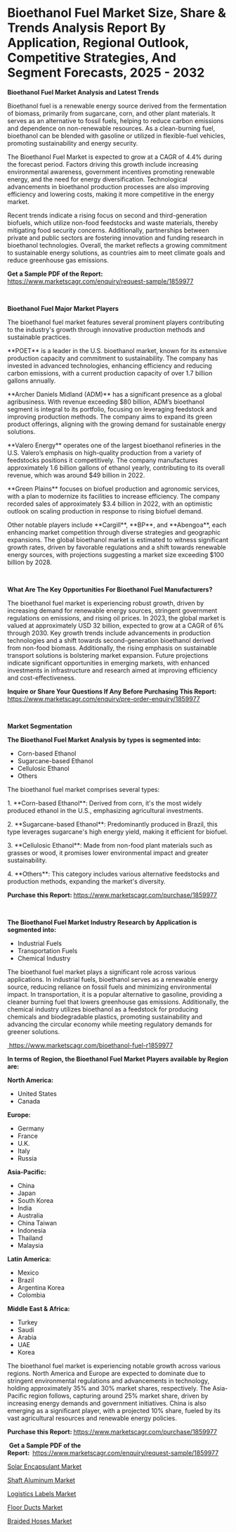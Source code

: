 <p><h1>Bioethanol Fuel Market Size, Share & Trends Analysis Report By Application, Regional Outlook, Competitive Strategies, And Segment Forecasts, 2025 - 2032</h1></p><p><strong>Bioethanol Fuel Market Analysis and Latest Trends</strong></p>
<p><p>Bioethanol fuel is a renewable energy source derived from the fermentation of biomass, primarily from sugarcane, corn, and other plant materials. It serves as an alternative to fossil fuels, helping to reduce carbon emissions and dependence on non-renewable resources. As a clean-burning fuel, bioethanol can be blended with gasoline or utilized in flexible-fuel vehicles, promoting sustainability and energy security.</p><p>The Bioethanol Fuel Market is expected to grow at a CAGR of 4.4% during the forecast period. Factors driving this growth include increasing environmental awareness, government incentives promoting renewable energy, and the need for energy diversification. Technological advancements in bioethanol production processes are also improving efficiency and lowering costs, making it more competitive in the energy market.</p><p>Recent trends indicate a rising focus on second and third-generation biofuels, which utilize non-food feedstocks and waste materials, thereby mitigating food security concerns. Additionally, partnerships between private and public sectors are fostering innovation and funding research in bioethanol technologies. Overall, the market reflects a growing commitment to sustainable energy solutions, as countries aim to meet climate goals and reduce greenhouse gas emissions.</p></p>
<p><strong>Get a Sample PDF of the Report:&nbsp;</strong> <a href="https://www.marketscagr.com/enquiry/request-sample/1859977?utm_campaign=1166&utm_medium=2&utm_source=Github&utm_content=ia&utm_term=30012025&utm_id=bioethanol-fuel">https://www.marketscagr.com/enquiry/request-sample/1859977</a></p>
<p>&nbsp;</p>
<p><strong>Bioethanol Fuel Major Market Players</strong></p>
<p><p>The bioethanol fuel market features several prominent players contributing to the industry's growth through innovative production methods and sustainable practices. </p><p>**POET** is a leader in the U.S. bioethanol market, known for its extensive production capacity and commitment to sustainability. The company has invested in advanced technologies, enhancing efficiency and reducing carbon emissions, with a current production capacity of over 1.7 billion gallons annually. </p><p>**Archer Daniels Midland (ADM)** has a significant presence as a global agribusiness. With revenue exceeding $80 billion, ADM’s bioethanol segment is integral to its portfolio, focusing on leveraging feedstock and improving production methods. The company aims to expand its green product offerings, aligning with the growing demand for sustainable energy solutions.</p><p>**Valero Energy** operates one of the largest bioethanol refineries in the U.S. Valero’s emphasis on high-quality production from a variety of feedstocks positions it competitively. The company manufactures approximately 1.6 billion gallons of ethanol yearly, contributing to its overall revenue, which was around $49 billion in 2022.</p><p>**Green Plains** focuses on biofuel production and agronomic services, with a plan to modernize its facilities to increase efficiency. The company recorded sales of approximately $3.4 billion in 2022, with an optimistic outlook on scaling production in response to rising biofuel demand.</p><p>Other notable players include **Cargill**, **BP**, and **Abengoa**, each enhancing market competition through diverse strategies and geographic expansions. The global bioethanol market is estimated to witness significant growth rates, driven by favorable regulations and a shift towards renewable energy sources, with projections suggesting a market size exceeding $100 billion by 2028.</p></p>
<p>&nbsp;</p>
<p><strong>What Are The Key Opportunities For Bioethanol Fuel Manufacturers?</strong></p>
<p><p>The bioethanol fuel market is experiencing robust growth, driven by increasing demand for renewable energy sources, stringent government regulations on emissions, and rising oil prices. In 2023, the global market is valued at approximately USD 32 billion, expected to grow at a CAGR of 6% through 2030. Key growth trends include advancements in production technologies and a shift towards second-generation bioethanol derived from non-food biomass. Additionally, the rising emphasis on sustainable transport solutions is bolstering market expansion. Future projections indicate significant opportunities in emerging markets, with enhanced investments in infrastructure and research aimed at improving efficiency and cost-effectiveness.</p></p>
<p><strong>Inquire or Share Your Questions If Any Before Purchasing This Report:</strong> <a href="https://www.marketscagr.com/enquiry/pre-order-enquiry/1859977?utm_campaign=1166&utm_medium=2&utm_source=Github&utm_content=ia&utm_term=30012025&utm_id=bioethanol-fuel">https://www.marketscagr.com/enquiry/pre-order-enquiry/1859977</a></p>
<p>&nbsp;</p>
<p><strong>Market Segmentation</strong></p>
<p><strong>The Bioethanol Fuel Market Analysis by types is segmented into:</strong></p>
<p><ul><li>Corn-based Ethanol</li><li>Sugarcane-based Ethanol</li><li>Cellulosic Ethanol</li><li>Others</li></ul></p>
<p><p>The bioethanol fuel market comprises several types: </p><p>1. **Corn-based Ethanol**: Derived from corn, it's the most widely produced ethanol in the U.S., emphasizing agricultural investments.</p><p>2. **Sugarcane-based Ethanol**: Predominantly produced in Brazil, this type leverages sugarcane's high energy yield, making it efficient for biofuel.</p><p>3. **Cellulosic Ethanol**: Made from non-food plant materials such as grasses or wood, it promises lower environmental impact and greater sustainability.</p><p>4. **Others**: This category includes various alternative feedstocks and production methods, expanding the market's diversity.</p></p>
<p><strong>Purchase this Report:&nbsp;</strong><a href="https://www.marketscagr.com/purchase/1859977?utm_campaign=1166&utm_medium=2&utm_source=Github&utm_content=ia&utm_term=30012025&utm_id=bioethanol-fuel">https://www.marketscagr.com/purchase/1859977</a></p>
<p>&nbsp;</p>
<p><strong>The Bioethanol Fuel Market Industry Research by Application is segmented into:</strong></p>
<p><ul><li>Industrial Fuels</li><li>Transportation Fuels</li><li>Chemical Industry</li></ul></p>
<p><p>The bioethanol fuel market plays a significant role across various applications. In industrial fuels, bioethanol serves as a renewable energy source, reducing reliance on fossil fuels and minimizing environmental impact. In transportation, it is a popular alternative to gasoline, providing a cleaner burning fuel that lowers greenhouse gas emissions. Additionally, the chemical industry utilizes bioethanol as a feedstock for producing chemicals and biodegradable plastics, promoting sustainability and advancing the circular economy while meeting regulatory demands for greener solutions.</p></p>
<p><a href="https://www.marketscagr.com/bioethanol-fuel-r1859977?utm_campaign=1166&utm_medium=2&utm_source=Github&utm_content=ia&utm_term=30012025&utm_id=bioethanol-fuel">&nbsp;https://www.marketscagr.com/bioethanol-fuel-r1859977</a></p>
<p><strong>In terms of Region, the Bioethanol Fuel Market Players available by Region are:</strong></p>
<p>
    <p> <strong> North America: </strong>
        <ul>
            <li>United States</li>
            <li>Canada</li>
        </ul>
        </p> 
    <p> <strong> Europe: </strong>
        <ul>
            <li>Germany</li>
            <li>France</li>
            <li>U.K.</li>
            <li>Italy</li>
            <li>Russia</li>
        </ul>
        </p> 
    <p> <strong> Asia-Pacific: </strong>
        <ul>
            <li>China</li>
            <li>Japan</li>
            <li>South Korea</li>
            <li>India</li>
            <li>Australia</li>
            <li>China Taiwan</li>
            <li>Indonesia</li>
            <li>Thailand</li>
            <li>Malaysia</li>
        </ul>
        </p> 
    <p> <strong> Latin America: </strong>
        <ul>
            <li>Mexico</li>
            <li>Brazil</li>
            <li>Argentina Korea</li>
            <li>Colombia</li>
        </ul>
        </p> 
    <p> <strong> Middle East & Africa: </strong>
        <ul>
            <li>Turkey</li>
            <li>Saudi</li>
            <li>Arabia</li>
            <li>UAE</li>
            <li>Korea</li>
        </ul>
    </p>
    </p>
<p><p>The bioethanol fuel market is experiencing notable growth across various regions. North America and Europe are expected to dominate due to stringent environmental regulations and advancements in technology, holding approximately 35% and 30% market shares, respectively. The Asia-Pacific region follows, capturing around 25% market share, driven by increasing energy demands and government initiatives. China is also emerging as a significant player, with a projected 10% share, fueled by its vast agricultural resources and renewable energy policies.</p></p>
<p><strong>Purchase this Report: </strong><a href="https://www.marketscagr.com/purchase/1859977?utm_campaign=1166&utm_medium=2&utm_source=Github&utm_content=ia&utm_term=30012025&utm_id=bioethanol-fuel">https://www.marketscagr.com/purchase/1859977</a></p>
<p>&nbsp;<strong>Get a Sample PDF of the Report:&nbsp;&nbsp;</strong><a href="https://www.marketscagr.com/enquiry/request-sample/1859977?utm_campaign=1166&utm_medium=2&utm_source=Github&utm_content=ia&utm_term=30012025&utm_id=bioethanol-fuel">https://www.marketscagr.com/enquiry/request-sample/1859977</a></p>
<p><strong></strong></p>
<p><p><a href="https://github.com/hartsockdonnette82/Market-Research-Report-List-1/blob/main/solar-encapsulant-market.md?utm_campaign=1166&utm_medium=2&utm_source=Github&utm_content=ia&utm_term=30012025&utm_id=bioethanol-fuel">Solar Encapsulant Market</a></p><p><a href="https://github.com/jawelling7979/Market-Research-Report-List-1/blob/main/shaft-aluminum-market.md?utm_campaign=1166&utm_medium=2&utm_source=Github&utm_content=ia&utm_term=30012025&utm_id=bioethanol-fuel">Shaft Aluminum Market</a></p><p><a href="https://github.com/akaalahk/Market-Research-Report-List-1/blob/main/logistics-labels-market.md?utm_campaign=1166&utm_medium=2&utm_source=Github&utm_content=ia&utm_term=30012025&utm_id=bioethanol-fuel">Logistics Labels Market</a></p><p><a href="https://github.com/biomochaben4/Market-Research-Report-List-1/blob/main/floor-ducts-market.md?utm_campaign=1166&utm_medium=2&utm_source=Github&utm_content=ia&utm_term=30012025&utm_id=bioethanol-fuel">Floor Ducts Market</a></p><p><a href="https://github.com/agdonthisa/Market-Research-Report-List-1/blob/main/braided-hoses-market.md?utm_campaign=1166&utm_medium=2&utm_source=Github&utm_content=ia&utm_term=30012025&utm_id=bioethanol-fuel">Braided Hoses Market</a></p></p>